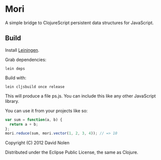 Mori
====

A simple bridge to ClojureScript persistent data structures for JavaScript.

Build
----

Install [Leiningen](https://github.com/technomancy/leiningen).

Grab dependencies:

```shell
lein deps
```

Build with:

```shell
lein cljsbuild once release
```

This will produce a file ps.js. You can include this like any other JavaScript library.

You can use it from your projects like so:

```javascript
var sum = function(a, b) {
  return a + b;
};
mori.reduce(sum, mori.vector(1, 2, 3, 4)); // => 10
```

Copyright (C) 2012 David Nolen

Distributed under the Eclipse Public License, the same as Clojure.
